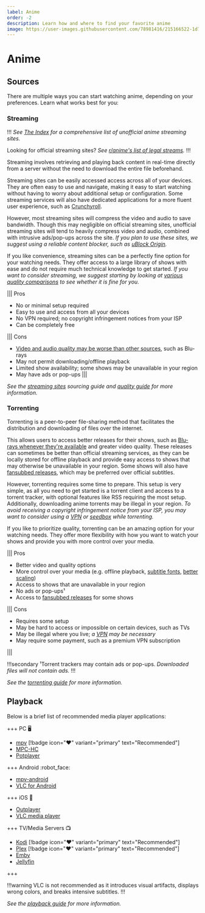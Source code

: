 ```yaml
---
label: Anime
order: -2
description: Learn how and where to find your favorite anime
image: https://user-images.githubusercontent.com/78981416/215166522-1d7358e8-bec2-4a54-a9ec-71deab646e56.gif
---
```


# Anime

## Sources

There are multiple ways you can start watching anime, depending on your preferences. Learn what works best for you:

### Streaming

!!!
*See [The Index](https://theindex.moe) for a comprehensive list of unofficial anime streaming sites.*

Looking for official streaming sites? *See [r/anime's list of legal streams](https://www.reddit.com/r/anime/wiki/legal_streams).*
!!!

Streaming involves retrieving and playing back content in real-time directly from a server without the need to download the entire file beforehand.

Streaming sites can be easily accessed access across all of your devices. They are often easy to use and navigate, making it easy to start watching without having to worry about additional setup or configuration. Some streaming services will also have dedicated applications for a more fluent user experience, such as [Crunchyroll](https://www.crunchyroll.com).

However, most streaming sites will compress the video and audio to save bandwidth. Though this may negligible on official streaming sites, unofficial streaming sites will tend to heavily compress video and audio, combined with intrusive ads/pop-ups across the site. *If you plan to use these sites, we suggest using a reliable content blocker, such as [uBlock Origin](https://ublockorigin.com).*

If you like convenience, streaming sites can be a perfectly fine option for your watching needs. They offer access to a large library of shows with ease and do not require much technical knowledge to get started. *If you want to consider streaming, we suggest starting by looking at [various quality comparisons](/guides/quality/#quality-comparisons) to see whether it is fine for you.*

||| Pros

- No or minimal setup required
- Easy to use and access from all your devices
- No VPN required; no copyright infringement notices from your ISP
- Can be completely free

||| Cons

- [Video and audio quality may be worse than other sources](/guides/quality/#quality-comparisons), such as Blu-rays
- May not permit downloading/offline playback
- Limited show availability; some shows may be unavailable in your region
- May have ads or pop-ups
|||

*See the [streaming sites](/sourcing/streaming/) sourcing guide and [quality guide](/guides/quality) for more information.*

### Torrenting

Torrenting is a peer-to-peer file-sharing method that facilitates the distribution and downloading of files over the internet.

This allows users to access better releases for their shows, such as [Blu-rays whenever they're available](/guides/quality/#blu-ray-vs-web) and greater video quality. These releases can sometimes be better than official streaming services, as they can be locally stored for offline playback and provide easy access to shows that may otherwise be unavailable in your region. Some shows will also have [fansubbed releases](/guides/quality/#fansubs), which may be preferred over official subtitles.

However, torrenting requires some time to prepare. This setup is very simple, as all you need to get started is a torrent client and access to a torrent tracker, with optional features like RSS requiring the most setup. Additionally, downloading anime torrents may be illegal in your region. *To avoid receiving a copyright infringement notice from your ISP, you may want to consider using a [VPN](/getting-started/torrenting/#vpn) or [seedbox](/getting-started/torrenting/#seedbox) while torrenting.*

If you like to prioritize quality, torrenting can be an amazing option for your watching needs. They offer more flexibility with how you want to watch your shows and provide you with more control over your media.

||| Pros

- Better video and quality options
- More control over your media (e.g. offline playback, [subtitle fonts](/tutorials/mpv/#subtitle-restyling), [better scaling](/tutorials/mpv/#scaling))
- Access to shows that are unavailable in your region
- No ads or pop-ups¹
- Access to [fansubbed releases](/guides/quality/#fansubs) for some shows

||| Cons

- Requires some setup
- May be hard to access or impossible on certain devices, such as TVs
- May be illegal where you live; *a [VPN](/getting-started/torrenting/#vpn) may be necessary*
- May require some payment, such as a premium VPN subscription

|||

!!!secondary
¹Torrent trackers may contain ads or pop-ups. *Downloaded files will not contain ads.*
!!!

*See the [torrenting guide](/getting-started/torrenting) for more information.*

## Playback

Below is a brief list of recommended media player applications:

+++ PC :desktop_computer:

- [mpv](https://mpv.io/installation/) [!badge icon=":heart:" variant="primary" text="Recommended"]
- [MPC-HC](https://github.com/clsid2/mpc-hc/releases)
- [Potplayer](https://potplayer.daum.net)

+++ Android :robot_face:

- [mpv-android](https://play.google.com/store/apps/details?id=is.xyz.mpv)
- [VLC for Android](https://play.google.com/store/apps/details?id=org.videolan.vlc)

+++ iOS :green_apple:

- [Outplayer](https://apps.apple.com/app/outplayer/id1449923287)
- [VLC media player](https://apps.apple.com/app/vlc-media-player/id650377962)

+++ TV/Media Servers :tv:

- [Kodi](https://kodi.tv) [!badge icon=":heart:" variant="primary" text="Recommended"]
- [Plex](https://www.plex.tv) [!badge icon=":heart:" variant="primary" text="Recommended"]
- [Emby](https://emby.media)
- [Jellyfin](https://jellyfin.org)

+++

!!!warning
VLC is not recommended as it introduces visual artifacts, displays wrong colors, and breaks intensive subtitles.
!!!

*See the [playback guide](/guides/playback) for more information.*
